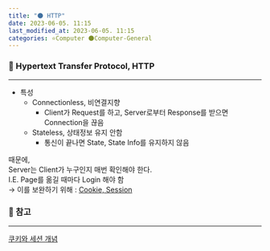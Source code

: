 ```yaml
---
title: "🌑 HTTP"
date: 2023-06-05. 11:15
last_modified_at: 2023-06-05. 11:15
categories: ⭐Computer 🌑Computer-General
---
```


### 💫 Hypertext Transfer Protocol, HTTP

---

- 특성
  - Connectionless, 비연결지향
    - Client가 Request를 하고, Server로부터 Response를 받으면 Connection을 끊음
  - Stateless, 상태정보 유지 안함
    - 통신이 끝나면 State, State Info를 유지하지 않음

때문에,  
Server는 Client가 누구인지 매번 확인해야 한다.  
I.E. Page를 옮길 때마다 Login 해야 함  
→ 이를 보완하기 위해 : [Cookie, Session](https://mascari4615.github.io/posts/Cookie-Session/)  

### 💫 참고

---

[쿠키와 세션 개념](https://interconnection.tistory.com/74)  
